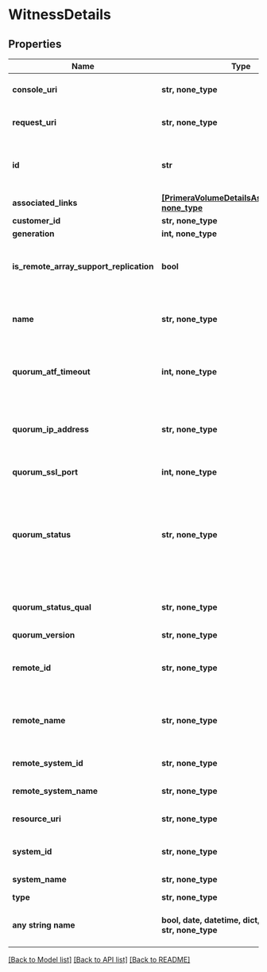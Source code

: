 # WitnessDetails


## Properties
Name | Type | Description | Notes
------------ | ------------- | ------------- | -------------
**console_uri** | **str, none_type** | consoleUri for detailed storage object | [optional] 
**request_uri** | **str, none_type** | Request URI for detailed quorum witness object | [optional] 
**id** | **str** | Id of the replication partner on which quorum witness is configured | [optional] 
**associated_links** | [**[PrimeraVolumeDetailsAssociatedLinks], none_type**](PrimeraVolumeDetailsAssociatedLinks.md) | Associated Links | [optional] 
**customer_id** | **str, none_type** | customerId | [optional] 
**generation** | **int, none_type** | generation | [optional] 
**is_remote_array_support_replication** | **bool** | Boolean value to indicate if remote array OS version supports replication | [optional] 
**name** | **str, none_type** | Name of replication partner on which quorum witness is configured | [optional] 
**quorum_atf_timeout** | **int, none_type** | Automatic Transparent Failover quorum partner failure timeout. | [optional] 
**quorum_ip_address** | **str, none_type** | Quorum IP Address associated with the partner. Set to &#39;NA&#39; if not available. | [optional] 
**quorum_ssl_port** | **int, none_type** | Quorum SSL port number. | [optional] 
**quorum_status** | **str, none_type** | Quorum status of the partner. Possible values - Uninitialized, Initializing,Started, Not-started, Standby, Active, Failsafe, Failover or Restarting. Null if unset. | [optional] 
**quorum_status_qual** | **str, none_type** | Quorum status qualifier. Set to &#39;NA&#39; if not available. | [optional] 
**quorum_version** | **str, none_type** | Quorum version. | [optional] 
**remote_id** | **str, none_type** | Id of the remote replication partner on which quorum witness is configured | [optional] 
**remote_name** | **str, none_type** | Name of the remote replication partner on which quorum witness is configured | [optional] 
**remote_system_id** | **str, none_type** | Unique ID or serial number of the remote system. | [optional] 
**remote_system_name** | **str, none_type** | Name of the remote system. | [optional] 
**resource_uri** | **str, none_type** | resourceUri for quorum witness object | [optional] 
**system_id** | **str, none_type** | Unique ID or serial number of the system. | [optional] 
**system_name** | **str, none_type** | Name of the source system. | [optional] 
**type** | **str, none_type** | type | [optional] 
**any string name** | **bool, date, datetime, dict, float, int, list, str, none_type** | any string name can be used but the value must be the correct type | [optional]

[[Back to Model list]](../README.md#documentation-for-models) [[Back to API list]](../README.md#documentation-for-api-endpoints) [[Back to README]](../README.md)


